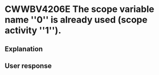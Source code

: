 # CWWBV4206E The scope variable name ''0'' is already used (scope activity ''1'').

## Explanation

## User response